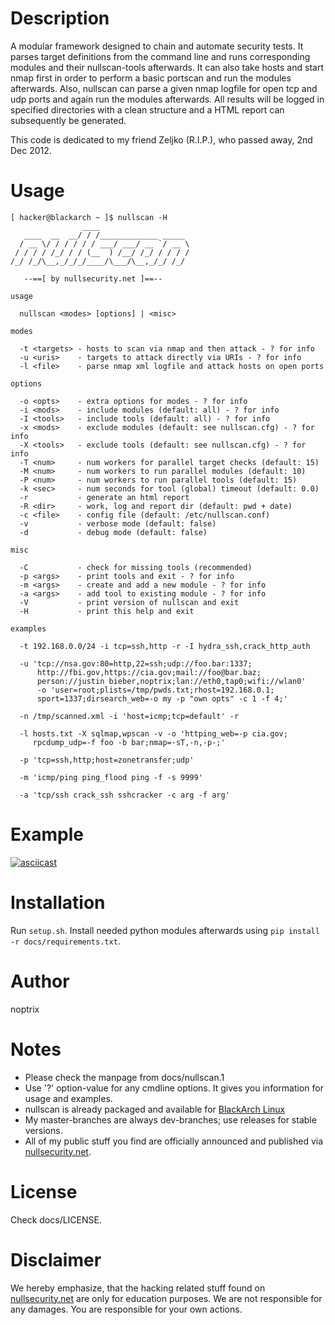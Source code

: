 # Description
A modular framework designed to chain and automate security tests. It parses
target definitions from the command line and runs corresponding modules and
their nullscan-tools afterwards. It can also take hosts and start nmap first in
order to perform a basic portscan and run the modules afterwards. Also, nullscan
can parse a given nmap logfile for open tcp and udp ports and again run the
modules afterwards. All results will be logged in specified directories with a
clean structure and a HTML report can subsequently be generated.

This code is dedicated to my friend Zeljko (R.I.P.), who passed away,
2nd Dec 2012.

# Usage

```
[ hacker@blackarch ~ ]$ nullscan -H
                ____
   ____  __  __/ / /_____________ _____
  / __ \/ / / / / / ___/ ___/ __ `/ __ \
 / / / / /_/ / / (__  ) /__/ /_/ / / / /
/_/ /_/\__,_/_/_/____/\___/\__,_/_/ /_/

   --==[ by nullsecurity.net ]==--

usage

  nullscan <modes> [options] | <misc>

modes

  -t <targets> - hosts to scan via nmap and then attack - ? for info
  -u <uris>    - targets to attack directly via URIs - ? for info
  -l <file>    - parse nmap xml logfile and attack hosts on open ports

options

  -o <opts>    - extra options for modes - ? for info
  -i <mods>    - include modules (default: all) - ? for info
  -I <tools>   - include tools (default: all) - ? for info
  -x <mods>    - exclude modules (default: see nullscan.cfg) - ? for info
  -X <tools>   - exclude tools (default: see nullscan.cfg) - ? for info
  -T <num>     - num workers for parallel target checks (default: 15)
  -M <num>     - num workers to run parallel modules (default: 10)
  -P <num>     - num workers to run parallel tools (default: 15)
  -k <sec>     - num seconds for tool (global) timeout (default: 0.0)
  -r           - generate an html report
  -R <dir>     - work, log and report dir (default: pwd + date)
  -c <file>    - config file (default: /etc/nullscan.conf)
  -v           - verbose mode (default: false)
  -d           - debug mode (default: false)

misc

  -C           - check for missing tools (recommended)
  -p <args>    - print tools and exit - ? for info
  -m <args>    - create and add a new module - ? for info
  -a <args>    - add tool to existing module - ? for info
  -V           - print version of nullscan and exit
  -H           - print this help and exit

examples

  -t 192.168.0.0/24 -i tcp=ssh,http -r -I hydra_ssh,crack_http_auth

  -u 'tcp://nsa.gov:80=http,22=ssh;udp://foo.bar:1337;
      http://fbi.gov,https://cia.gov;mail://foo@bar.baz;
      person://justin bieber,noptrix;lan://eth0,tap0;wifi://wlan0'
      -o 'user=root;plists=/tmp/pwds.txt;rhost=192.168.0.1;
      sport=1337;dirsearch_web=-o my -p "own opts" -c 1 -f 4;'

  -n /tmp/scanned.xml -i 'host=icmp;tcp=default' -r

  -l hosts.txt -X sqlmap,wpscan -v -o 'httping_web=-p cia.gov;
     rpcdump_udp=-f foo -b bar;nmap=-sT,-n,-p-;'

  -p 'tcp=ssh,http;host=zonetransfer;udp'

  -m 'icmp/ping ping_flood ping -f -s 9999'

  -a 'tcp/ssh crack_ssh sshcracker -c arg -f arg'
```

# Example

[![asciicast](https://asciinema.org/a/kUNVbUEIde0e6vtsKiFi5neXb.png)](https://asciinema.org/a/kUNVbUEIde0e6vtsKiFi5neXb)

# Installation

Run `setup.sh`. Install needed python modules afterwards using `pip install -r docs/requirements.txt`.

# Author

noptrix

# Notes

- Please check the manpage from docs/nullscan.1
- Use '?' option-value for any cmdline options. It gives you information for usage and examples.
- nullscan is already packaged and available for [BlackArch Linux](https://www.blackarch.org/)
- My master-branches are always dev-branches; use releases for stable versions.
- All of my public stuff you find are officially announced and published via [nullsecurity.net](https://www.nullsecurity.net).

# License

Check docs/LICENSE.

# Disclaimer
We hereby emphasize, that the hacking related stuff found on
[nullsecurity.net](http://nullsecurity.net/) are only for education purposes.
We are not responsible for any damages. You are responsible for your own
actions.
